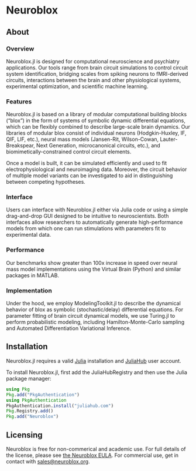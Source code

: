 # Neuroblox

## About
### Overview
Neuroblox.jl is designed for computational neuroscience and psychiatry applications. Our tools range from brain circuit simulations to control circuit system identification, bridging scales from spiking neurons to fMRI-derived circuits, interactions between the brain and other physiological systems, experimental optimization, and scientific machine learning.

### Features
Neuroblox.jl is based on a library of modular computational building blocks (“blox”) in the form of systems of symbolic dynamic differential equations, which can be flexibly combined to describe large-scale brain dynamics. Our libraries of modular blox consist of individual neurons (Hodgkin-Huxley, IF, QIF, LIF, etc.), neural mass models (Jansen-Rit, Wilson-Cowan, Lauter-Breakspear, Next Generation, microcanonical circuits, etc.), and biomimetically-constrained control circuit elements.

Once a model is built, it can be simulated efficiently and used to fit electrophysiological and neuroimaging data. Moreover, the circuit behavior of multiple model variants can be investigated to aid in distinguishing between competing hypotheses.

### Interface
Users can interface with Neuroblox.jl either via Julia code or using a simple drag-and-drop GUI designed to be intuitive to neuroscientists. Both interfaces allow researchers to automatically generate high-performance models from which one can run stimulations with parameters fit to experimental data.

### Performance
Our benchmarks show greater than 100x increase in speed over neural mass model implementations using the Virtual Brain (Python) and similar packages in MATLAB.

### Implementation
Under the hood, we employ ModelingToolkit.jl to describe the dynamical behavior of blox as symbolic (stochastic/delay) differential equations. For parameter fitting of brain circuit dynamical models, we use Turing.jl to perform probabilistic modeling, including Hamilton-Monte-Carlo sampling and Automated Differentiation Variational Inference.

## Installation

Neuroblox.jl requires a valid [Julia](https://julialang.org/downloads/) installation and [JuliaHub](https://juliahub.com/ui/Home) user account.

To install Neuroblox.jl, first add the JuliaHubRegistry and then use the Julia package manager:

```julia
using Pkg
Pkg.add("PkgAuthentication")
using PkgAuthentication
PkgAuthentication.install("juliahub.com")
Pkg.Registry.add()
Pkg.add("Neuroblox")
```

## Licensing

Neuroblox is free for non-commerical and academic use. For full details of the license, please see
[the Neuroblox EULA](https://github.com/Neuroblox/NeurobloxEULA). For commercial use, get in contact
with sales@neuroblox.org.
